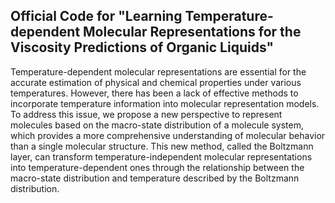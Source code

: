 ## Official Code for "Learning Temperature-dependent Molecular Representations for the Viscosity Predictions of Organic Liquids"



Temperature-dependent molecular representations are essential for the accurate estimation of physical and chemical properties under various temperatures. However, there has been a lack of effective methods to incorporate temperature information into molecular representation models. To address this issue, we propose a new perspective to represent molecules based on the macro-state distribution of a molecule system, which provides a more comprehensive understanding of molecular behavior than a single molecular structure. This new method, called the Boltzmann layer, can transform temperature-independent molecular representations into temperature-dependent ones through the relationship between the macro-state distribution and temperature described by the Boltzmann distribution.